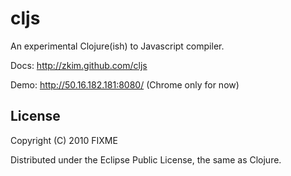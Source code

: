 # cljs

An experimental Clojure(ish) to Javascript compiler.

Docs: http://zkim.github.com/cljs

Demo: http://50.16.182.181:8080/ (Chrome only for now)


## License

Copyright (C) 2010 FIXME

Distributed under the Eclipse Public License, the same as Clojure.
